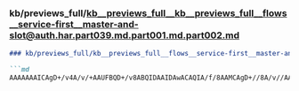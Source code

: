 ### kb/previews_full/kb__previews_full__kb__previews_full__flows__service-first__master-and-slot@auth.har.part039.md.part001.md.part002.md

```md
### kb/previews_full/kb__previews_full__flows__service-first__master-and-slot@auth.har.part039.md.part001.md (part 002)

```md
AAAAAAAICAgD+/v4A/v/+AAUFBQD+/v8ABQIDAAIDAwACAQIA/f/8AAMCAgD+//8A/v//AAYCAwAIBQYA///+AP8AAAD/AAAA
```

```

```
